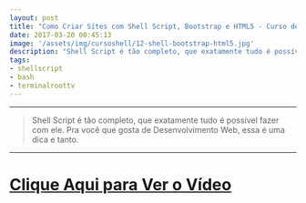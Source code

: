 ```yaml
---
layout: post
title: "Como Criar Sites com Shell Script, Bootstrap e HTML5 - Curso de Shell"
date: 2017-03-20 00:45:13
image: '/assets/img/cursoshell/12-shell-bootstrap-html5.jpg'
description: "Shell Script é tão completo, que exatamente tudo é possível fazer com ele. Pra você que gosta de Desenvolvimento Web, essa é uma dica e tanto."
tags:
- shellscript
- bash
- terminalroottv
---
```


<!-- 
![Como Criar Sites com Shell Script, Bootstap e HTML5](/assets/img/cursoshell/12-shell-bootstrap-html5.jpg "Como Criar Sites com Shell Script, Bootstap e HTML5")
-->

***

> Shell Script é tão completo, que exatamente tudo é possível fazer com ele. Pra você que gosta de Desenvolvimento Web, essa é uma dica e tanto.

***


# [Clique Aqui para Ver o Vídeo](https://www.youtube.com/watch?v=vhEE7WMSvug)


<script async src="https://pagead2.googlesyndication.com/pagead/js/adsbygoogle.js"></script>

<!-- Informat -->
<ins class="adsbygoogle"
 style="display:block"
 data-ad-client="ca-pub-2838251107855362"
 data-ad-slot="2327980059"
 data-ad-format="auto"
 data-full-width-responsive="true"></ins>

<script>
(adsbygoogle = window.adsbygoogle || []).push({});
</script>



